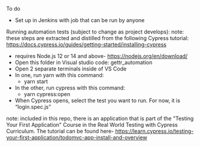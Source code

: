 To do
- Set up in Jenkins with job that can be run by anyone

Running automation tests (subject to change as project develops):
note: these steps are extracted and distilled from the following Cypress tutorial: https://docs.cypress.io/guides/getting-started/installing-cypress
- requires Node.js 12 or 14 and above- https://nodejs.org/en/download/
- Open this folder in Visual studio code: gettr_automation
- Open 2 separate terminals inside of VS Code
- In one, run yarn with this command: 
    - yarn start
- In the other, run cypress with this command: 
    - yarn cypress:open
- When Cypress opens, select the test you want to run. For now, it is “login.spec.js”

note: included in this repo, there is an application that is part of the "Testing Your First Application" Course in the Real World Testing with Cypress Curriculum. The tutorial can be found here- https://learn.cypress.io/testing-your-first-application/todomvc-app-install-and-overview


